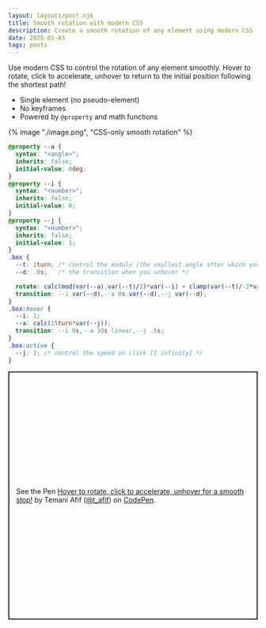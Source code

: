 ```yaml
---
layout: layouts/post.njk
title: Smooth rotation with modern CSS
description: Create a smooth rotation of any element using modern CSS
date: 2025-01-03
tags: posts
---
```


Use modern CSS to control the rotation of any element smoothly. Hover to rotate, click to accelerate, unhover to return to the initial position following the shortest path!
* Single element (no pseudo-element)
* No keyframes
* Powered by `@property` and math functions

{% image "./image.png", "CSS-only smooth rotation" %}

```css
@property --a {
  syntax: "<angle>";
  inherits: false;
  initial-value: 0deg; 
}
@property --i {
  syntax: "<number>";
  inherits: false;
  initial-value: 0; 
}
@property --j {
  syntax: "<number>";
  inherits: false;
  initial-value: 1; 
}
.box {
  --t: 1turn; /* control the modulo (the smallest angle after which you get back to the same visual) */
  --d: .8s;   /* the transition when you unhover */

  rotate: calc(mod(var(--a),var(--t)/2)*var(--i) + clamp(var(--t)/-2*var(--i),(var(--t)/2 - mod(var(--a),var(--t)))*9999,0deg));
  transition: --i var(--d),--a 0s var(--d),--j var(--d);
}
.box:hover {
  --i: 1;
  --a: calc(15turn*var(--j));
  transition: --i 0s,--a 30s linear,--j .5s;
}
.box:active {
  --j: 2; /* control the speed on click [1 infinity[ */
}
```

<p class="codepen" data-height="500" data-default-tab="result" data-slug-hash="azoVpzN" data-pen-title="Hover to rotate, click to accelerate, unhover for a smooth stop!" data-preview="true" data-user="t_afif" style="height: 500px; box-sizing: border-box; display: flex; align-items: center; justify-content: center; border: 2px solid; margin: 1em 0; padding: 1em;">
  <span>See the Pen <a href="https://codepen.io/t_afif/pen/azoVpzN">
  Hover to rotate, click to accelerate, unhover for a smooth stop!</a> by Temani Afif (<a href="https://codepen.io/t_afif">@t_afif</a>)
  on <a href="https://codepen.io">CodePen</a>.</span>
</p>
<script async src="https://public.codepenassets.com/embed/index.js"></script>